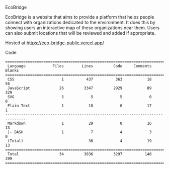 EcoBridge

EcoBridge is a website that aims to provide a platform that helps people connect with organizations dedicated to the environment. It does this by showing users an interactive map of these organizations near them. Users can also submit locations that will be reviewed and added if appropriate.

Hosted at https://eco-bridge-public.vercel.app/

Code
```
===============================================================================
 Language            Files        Lines         Code     Comments       Blanks
===============================================================================
 CSS                     1          437          363           18           56
 JavaScript             26         3347         2929           89          329
 SVG                     5            5            5            0            0
 Plain Text              1           18            0           17            1
-------------------------------------------------------------------------------
 Markdown                1           29            0           16           13
 |- BASH                 1            7            4            3            0
 (Total)                             36            4           19           13
===============================================================================
 Total                  34         3836         3297          140          399
===============================================================================
```

